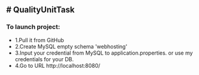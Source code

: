 <h2># QualityUnitTask</h2>

<h3>To launch project:</h3>
<ul>
  <li>1.Pull it from GitHub</li>
 <li>2.Create MySQL empty schema 'webhosting'</li>
 <li>3.Input your credential from MySQL to application.properties. or use my credentials for your DB.</li>
 <li>4.Go to URL http://localhost:8080/ </li>
</ul>

